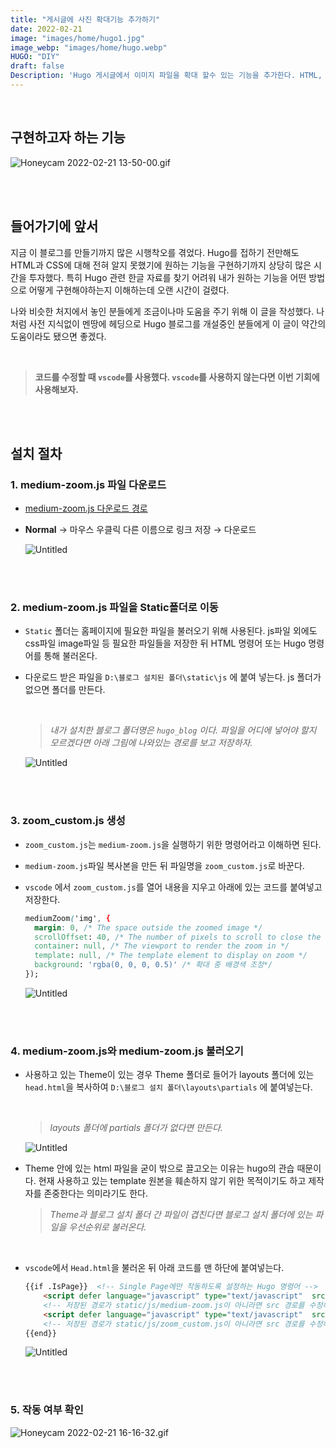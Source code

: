 ```yaml
---
title: "게시글에 사진 확대기능 추가하기"
date: 2022-02-21
image: "images/home/hugo1.jpg"
image_webp: "images/home/hugo.webp"
HUGO: "DIY"
draft: false
Description: 'Hugo 게시글에서 이미지 파일을 확대 할수 있는 기능을 추가한다. HTML, CSS, Hugo에 익숙하지 않은 사용자들도 쉽게 따라할 수 있도록 작성하였다. 이 블로그에 적용된 확대 기능도 이 글에서 설명하는 medium-zoom을 사용했다.'
---
```



<br>

## 구현하고자 하는 기능

![Honeycam 2022-02-21 13-50-00.gif](zoom-image/Honeycam_2022-02-21_13-50-00.gif)

<br><br>

## 들어가기에 앞서

지금 이 블로그를 만들기까지 많은 시행착오를 겪었다. Hugo를 접하기 전만해도 HTML과 CSS에 대해 전혀 알지 못했기에 원하는 기능을 구현하기까지 상당히 많은 시간을 투자했다. 특히 Hugo 관련 한글 자료를 찾기 어려워 내가 원하는 기능을 어떤 방법으로 어떻게 구현해야하는지 이해하는데 오랜 시간이 걸렸다. 

나와 비슷한 처지에서 놓인 분들에게 조금이나마 도움을 주기 위해 이 글을 작성했다. 나처럼 사전 지식없이 멘땅에 헤딩으로 Hugo 블로그를 개설중인 분들에게 이 글이 약간의 도움이라도 됐으면 좋겠다.

<!-- 여담으로 나처럼 HTML과 CSS에 대한 사전 지식없이 무작정 Hugo 블로그를 개설하고자 하는 분들이 있다면 HTML과 CSS를 배울 수 있는 좋은 기회이니 포기하지말고 끝까지 만드는 것을 권장한다. -->
<br>

> **코드를 수정할 때 `vscode`를 사용했다. `vscode`를 사용하지 않는다면 이번 기회에 사용해보자.**

<br><br>

## 설치 절차

### 1. medium-zoom.js 파일 다운로드
   
- [medium-zoom.js 다운로드 경로](https://github.com/francoischalifour/medium-zoom#installation)
    

- **Normal** → 마우스 우클릭 다른 이름으로 링크 저장 → 다운로드
    
    ![Untitled](zoom-image/Untitled.png)
    

<br><br>

### 2. medium-zoom.js 파일을 Static폴더로 이동

- `Static` 폴더는 홈페이지에 필요한 파일을 불러오기 위해 사용된다. js파일 외에도 css파일 image파일 등 필요한 파일들을 저장한 뒤 HTML 명령어 또는 Hugo 명령어를 통해 불러온다. 

- 다운로드 받은 파일을 `D:\블로그 설치된 폴더\static\js` 에 붙여 넣는다. js 폴더가 없으면 폴더를 만든다.
    
    <br>


    > *내가 설치한 블로그 폴더명은 `hugo_blog` 이다. 파일을 어디에 넣어야 할지 모르겠다면 아래 그림에 나와있는 경로를 보고 저장하자.*

    
    ![Untitled](zoom-image/Untitled%201.png)
    

<br><br>

### 3. zoom_custom.js 생성

- `zoom_custom.js`는 `medium-zoom.js`을 실행하기 위한 명령어라고 이해하면 된다.

- `medium-zoom.js`파일 복사본을 만든 뒤 파일명을 `zoom_custom.js`로 바꾼다.

- `vscode` 에서  `zoom_custom.js`를 열어 내용을 지우고 아래에 있는 코드를 붙여넣고 저장한다.
    
    
    ```css
    mediumZoom('img', {
      margin: 0, /* The space outside the zoomed image */
      scrollOffset: 40, /* The number of pixels to scroll to close the zoom */
      container: null, /* The viewport to render the zoom in */
      template: null, /* The template element to display on zoom */
      background: 'rgba(0, 0, 0, 0.5)' /* 확대 중 배경색 조정*/
    });
    ```
    ![Untitled](zoom-image/Untitled%202.png)
    

<br><br>

### 4. medium-zoom.js와 medium-zoom.js 불러오기

- 사용하고 있는 Theme이 있는 경우 Theme 폴더로 들어가 layouts 폴더에 있는 `head.html`을 복사하여 `D:\블로그 설치 폴더\layouts\partials` 에 붙여넣는다.
    
    <br>

    > *layouts 폴더에 partials 폴더가 없다면 만든다.*
    
    ![Untitled](zoom-image/Untitled%205.png)
    
- Theme 안에 있는 html 파일을 굳이 밖으로 끌고오는 이유는 hugo의 관습 때문이다. 현재 사용하고 있는 template 원본을 훼손하지 않기 위한 목적이기도 하고 제작자를 존중한다는 의미라기도 한다.
    
   > *Theme과 블로그 설치 폴더 간 파일이 겹친다면 블로그 설치 폴더에 있는 파일을 우선순위로 불러온다.* 
        
    <br>


- `vscode`에서 `Head.html`을 불러온 뒤 아래 코드를 맨 하단에 붙여넣는다.
    
    ```html
    {{if .IsPage}}  <!-- Single Page에만 작동하도록 설정하는 Hugo 명령어 -->
        <script defer language="javascript" type="text/javascript"  src="{{ "/js/medium-zoom.js" | urlize | relURL }}"></script>
        <!-- 저장된 경로가 static/js/medium-zoom.js이 아니라면 src 경로를 수정해야한다. -->
        <script defer language="javascript" type="text/javascript"  src="{{ "/js/zoom_custom.js" | urlize | relURL }}"></script>
        <!-- 저장된 경로가 static/js/zoom_custom.js이 아니라면 src 경로를 수정해야한다. -->
    {{end}}
    ```
    ![Untitled](zoom-image/Untitled%204.png)

<br><br>

### 5. 작동 여부 확인

![Honeycam 2022-02-21 16-16-32.gif](zoom-image/Honeycam_2022-02-21_16-16-32.gif)
